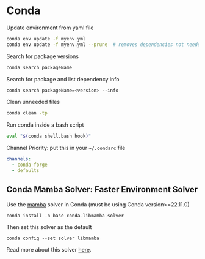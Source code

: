 # Conda

Update environment from yaml file

```bash
conda env update -f myenv.yml
conda env update -f myenv.yml --prune  # removes dependencies not needed
```

Search for package versions

```bash
conda search packageName
```

Search for package and list dependency info

```bash
conda search packageName=<version> --info
```

Clean unneeded files

```bash
conda clean -tp
```

Run conda inside a bash script

```bash
eval "$(conda shell.bash hook)"
```

Channel Priority: put this in your `~/.condarc` file
```yaml
channels:
  - conda-forge
  - defaults
```

## Conda Mamba Solver: Faster Environment Solver

Use the [mamba](https://conda.github.io/conda-libmamba-solver/getting-started/) solver in Conda (must be using Conda version>=22.11.0)

    conda install -n base conda-libmamba-solver

Then set this solver as the default

    conda config --set solver libmamba

Read more about this solver [here](https://conda.github.io/conda-libmamba-solver/).
